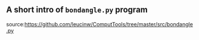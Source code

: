 ## A short intro of `bondangle.py` program
source:https://github.com/leucinw/ComputTools/tree/master/src/bondangle.py
